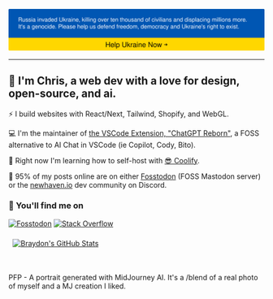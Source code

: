 [![Stand with Ukraine](https://raw.githubusercontent.com/vshymanskyy/StandWithUkraine/main/banner2-direct.svg)](https://vshymanskyy.github.io/StandWithUkraine)

----

## 🧋 I'm Chris, a web dev with a love for design, open-source, and ai.

⚡ I build websites with React/Next, Tailwind, Shopify, and WebGL.

💻 I'm the maintainer of [the VSCode Extension, "ChatGPT Reborn"](https://github.com/Christopher-Hayes/vscode-chatgpt-reborn), a FOSS alternative to AI Chat in VSCode (ie Copilot, Cody, Bito).

🌱 Right now I'm learning how to self-host with [😎 Coolify](https://coolify.io/).

💬 95% of my posts online are on either [Fosstodon](https://fosstodon.org) (FOSS Mastodon server) or the [newhaven.io](https://newhaven.io) dev community on Discord.

### 🤵 You'll find me on

[![Fosstodon](https://img.shields.io/badge/Mastodon-6364FF?style=for-the-badge&message=Fosstodon&color=6364FF&logo=Mastodon&logoColor=white)](https://fosstodon.org/@chris_hayes)
[![Stack Overflow](https://img.shields.io/static/v1?style=for-the-badge&message=Stack+Overflow&color=F58025&logo=Stack+Overflow&logoColor=FFFFFF&label=)](https://stackoverflow.com/users/2096769/chris-hayes)

<a href="https://github.com/christopher-hayes">
  <img align="center" style="margin:0.5rem" src="https://github-readme-stats.vercel.app/api?username=christopher-hayes&show_icons=true&count_private=true&theme=gruvbox" alt="Braydon's GitHub Stats" />
</a>

<span style="display:block;height:1em"></span>

PFP - A portrait generated with MidJourney AI. It's a /blend of a real photo of myself and a MJ creation I liked.
